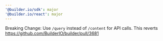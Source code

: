 ```yaml
---
'@builder.io/sdk': major
'@builder.io/react': major
---
```


Breaking Change: Use `/query` instead of `/content` for API calls. This reverts https://github.com/BuilderIO/builder/pull/3681
